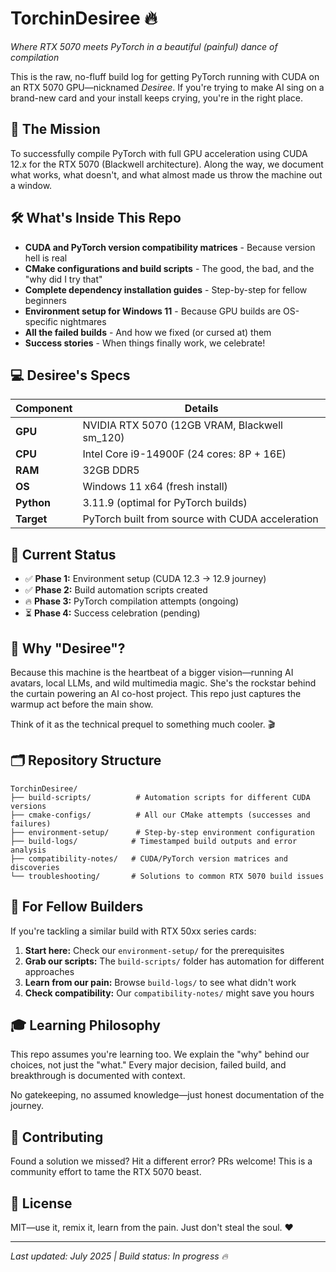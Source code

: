 # TorchinDesiree 🔥

*Where RTX 5070 meets PyTorch in a beautiful (painful) dance of compilation*

This is the raw, no-fluff build log for getting PyTorch running with CUDA on an RTX 5070 GPU—nicknamed *Desiree*. If you're trying to make AI sing on a brand-new card and your install keeps crying, you're in the right place.

## 🎯 The Mission

To successfully compile PyTorch with full GPU acceleration using CUDA 12.x for the RTX 5070 (Blackwell architecture). Along the way, we document what works, what doesn't, and what almost made us throw the machine out a window.

## 🛠️ What's Inside This Repo

- **CUDA and PyTorch version compatibility matrices** - Because version hell is real
- **CMake configurations and build scripts** - The good, the bad, and the "why did I try that"
- **Complete dependency installation guides** - Step-by-step for fellow beginners  
- **Environment setup for Windows 11** - Because GPU builds are OS-specific nightmares
- **All the failed builds** - And how we fixed (or cursed at) them
- **Success stories** - When things finally work, we celebrate!

## 💻 Desiree's Specs

| Component | Details |
|-----------|---------|
| **GPU** | NVIDIA RTX 5070 (12GB VRAM, Blackwell sm_120) |
| **CPU** | Intel Core i9-14900F (24 cores: 8P + 16E) |
| **RAM** | 32GB DDR5 |
| **OS** | Windows 11 x64 (fresh install) |
| **Python** | 3.11.9 (optimal for PyTorch builds) |
| **Target** | PyTorch built from source with CUDA acceleration |

## 🚀 Current Status

- ✅ **Phase 1:** Environment setup (CUDA 12.3 → 12.9 journey)
- ✅ **Phase 2:** Build automation scripts created  
- 🔥 **Phase 3:** PyTorch compilation attempts (ongoing)
- ⏳ **Phase 4:** Success celebration (pending)

## 🤘 Why "Desiree"?

Because this machine is the heartbeat of a bigger vision—running AI avatars, local LLMs, and wild multimedia magic. She's the rockstar behind the curtain powering an AI co-host project. This repo just captures the warmup act before the main show.

Think of it as the technical prequel to something much cooler. 🎬

## 🗂️ Repository Structure

```
TorchinDesiree/
├── build-scripts/          # Automation scripts for different CUDA versions
├── cmake-configs/          # All our CMake attempts (successes and failures)
├── environment-setup/      # Step-by-step environment configuration
├── build-logs/            # Timestamped build outputs and error analysis
├── compatibility-notes/   # CUDA/PyTorch version matrices and discoveries
└── troubleshooting/       # Solutions to common RTX 5070 build issues
```

## 🔧 For Fellow Builders

If you're tackling a similar build with RTX 50xx series cards:

1. **Start here:** Check our `environment-setup/` for the prerequisites
2. **Grab our scripts:** The `build-scripts/` folder has automation for different approaches
3. **Learn from our pain:** Browse `build-logs/` to see what didn't work
4. **Check compatibility:** Our `compatibility-notes/` might save you hours

## 🎓 Learning Philosophy

This repo assumes you're learning too. We explain the "why" behind our choices, not just the "what." Every major decision, failed build, and breakthrough is documented with context.

No gatekeeping, no assumed knowledge—just honest documentation of the journey.

## 🤝 Contributing

Found a solution we missed? Hit a different error? PRs welcome! This is a community effort to tame the RTX 5070 beast.

## 📜 License

MIT—use it, remix it, learn from the pain. Just don't steal the soul. ❤️

---

*Last updated: July 2025 | Build status: In progress 🔥*